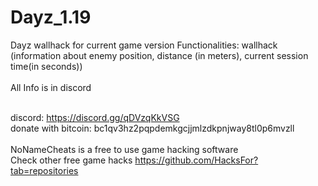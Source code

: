 # Dayz_1.19
Dayz wallhack for current game version
Functionalities: wallhack (information about enemy position, distance (in meters), current session time(in seconds))<br /><br />
All Info is in discord<br /><br />

discord: https://discord.gg/qDVzqKkVSG<br />
donate with bitcoin: bc1qv3hz2pqpdemkgcjjmlzdkpnjway8tl0p6mvzll<br /><br />
NoNameCheats is a free to use game hacking software<br />
Check other free game hacks https://github.com/HacksFor?tab=repositories<br />

